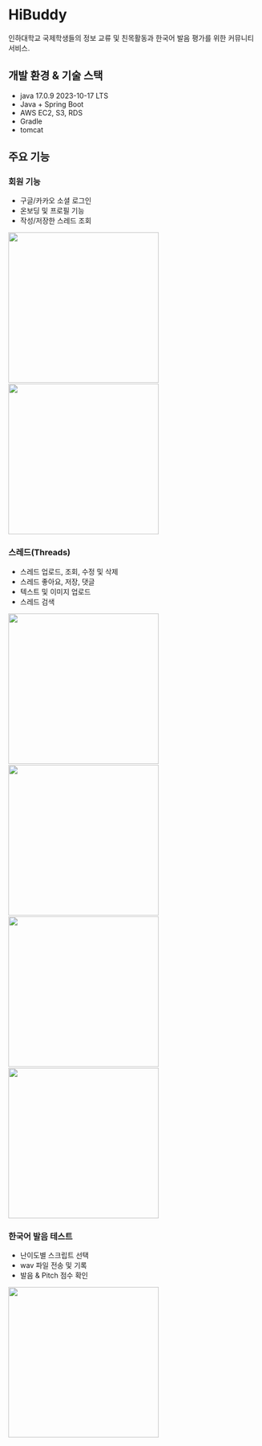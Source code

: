# HiBuddy

인하대학교 국제학생들의 정보 교류 및 친목활동과 한국어 발음 평가를 위한 커뮤니티 서비스.

## 개발 환경 & 기술 스택

- java 17.0.9 2023-10-17 LTS
- Java + Spring Boot
- AWS EC2, S3, RDS 
- Gradle
- tomcat

## 주요 기능

### 회원 기능

- 구글/카카오 소셜 로그인
- 온보딩 및 프로필 기능
- 작성/저장한 스레드 조회

<div style="display:flex; flex-wrap:wrap; gap:2px ">
  <img width=300 src="https://github.com/Team-HiBuddy/HiBuddy-FE/assets/116625502/c53c61f5-5bd4-469a-8306-9dcc41ac1e2b"/>
  <img width=300 src="https://github.com/Team-HiBuddy/HiBuddy-FE/assets/116625502/68c14439-e024-43be-b5a4-6cdf35264eb2"/>
</div>

### 스레드(Threads)

- 스레드 업로드, 조회, 수정 및 삭제
- 스레드 좋아요, 저장, 댓글
- 텍스트 및 이미지 업로드
- 스레드 검색

<div style="display:flex; flex-wrap:wrap; gap:2px ">
  <img width=300 src="https://github.com/Team-HiBuddy/HiBuddy-FE/assets/116625502/b2ebf408-c62e-457f-b418-bedd56acf1a8"/>
  <img width=300 src="https://github.com/Team-HiBuddy/HiBuddy-FE/assets/116625502/f855a818-79e2-48d2-bf5d-30db572cbebe"/>
  <img width=300 src="https://github.com/Team-HiBuddy/HiBuddy-FE/assets/116625502/cdb09410-90c6-4bf6-ba1e-5c7989c1267f"/>
  <img width=300 src="https://github.com/Team-HiBuddy/HiBuddy-FE/assets/116625502/6726b432-5c80-459c-ac27-9a2ff25b5392"/>
</div>

### 한국어 발음 테스트

- 난이도별 스크립트 선택
- wav 파일 전송 및 기록
- 발음 & Pitch 점수 확인

<img width=300 src="https://github.com/Team-HiBuddy/HiBuddy-FE/assets/116625502/914beb18-3e31-44b1-a67d-f6702b4e1390"/>
